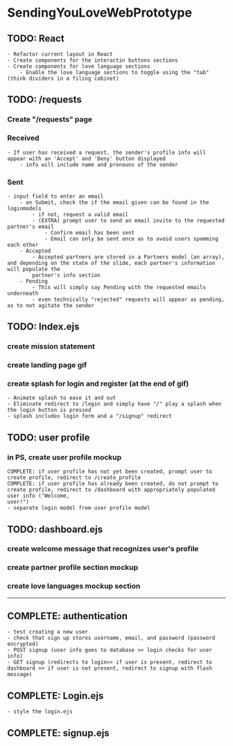 # SendingYouLoveWebPrototype
## TODO: React
    - Refactor current layout in React
    - Create components for the interactin buttons sections
    - Create components for love language sections
        - Enable the love language sections to toggle using the "tab" (think dividers in a filing cabinet)

## TODO: /requests
### Create "/requests" page
### Received
    - If user has received a request, the sender's profile info will appear with an 'Accept' and 'Deny' button displayed
        - info will include name and pronouns of the sender
        
### Sent
    - input field to enter an email
        - on Submit, check the if the email given can be found in the loginmodels
            - if not, request a valid email
            - (EXTRA) prompt user to send an email invite to the requested partner's email
                - Confirm email has been sent
                - Email can only be sent once as to avoid users spamming each other
        - Accepted
            - Accepted partners are stored in a Partners model (an array), and depending on the state of the slide, each partner's information will populate the
            partner's info section
        - Pending
            - This will simply say Pending with the requested emails underneath
            - even technically "rejected" requests will appear as pending, as to not agitate the sender

## TODO: Index.ejs
### create mission statement
### create landing page gif
### create splash for login and register (at the end of gif)
    - Animate splash to ease it and out
    - Eliminate redirect to /login and simply have "/" play a splash when the login button is pressed
    - splash includes login form and a "/signup" redirect

## TODO: user profile
### in PS, create user profile mockup
    COMPLETE: if user profile has not yet been created, prompt user to create profile, redirect to /create_profile
    COMPLETE: if user profile has already been created, do not prompt to create profile, redirect to /dashboard with appropriately populated user info ("Welcome,
    user!")
    - separate login model from user profile model

## TODO: dashboard.ejs
### create welcome message that recognizes user's profile
### create partner profile section mockup
### create love languages mockup section
------------------
## COMPLETE: authentication
    - test creating a new user
    - check that sign up stores username, email, and password (password encrypted)
    - POST signup (user info goes to database >> login checks for user info)
    - GET signup (redirects to login>> if user is present, redirect to dashboard >> if user is not present, redirect to signup with flash message)

## COMPLETE: Login.ejs
    - style the login.ejs

## COMPLETE: signup.ejs
